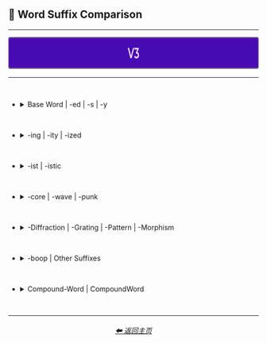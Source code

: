 <h2>📓 Word Suffix Comparison</h2>

<hr><!--------------->

<div align="center">

[<img src="/Images/Repo_Parts/Buttons/Version_Buttons/button_version_V3_active_full.webp?raw=true" alt="MidJourney V3" height="64" />]()

</div>

<hr>
<br>

- <details><summary>Base Word | -ed | -s | -y</summary><p><div align="center">

    <table>
        <tr align=center valign=middle>
            <td width=192>Style</td>
            <td width=192>Base Word</td>
            <td width=192>-ed</td>
            <td width=192>-s</td>
            <td width=192>-y</td>
        </tr>
        <tr align=center valign=middle>
            <td><a href="/Pages/MJ_V3/Comparison_Pages/Prompt_Writing/Word_Suffix_Comparison_Subpages/Ray_Trace.md">sphere, Ray Trace</a></td>
            <td><img src="/Images/MJ_V3/Comparison_Page_Images/Word_Suffix_Comparison/sphere_Ray_Trace.webp?raw=true" width="192" /><p><code>Ray Trace</code></p></td>
            <td><img src="/Images/MJ_V3/Comparison_Page_Images/Word_Suffix_Comparison/sphere_Ray_Traced.webp?raw=true" width="192" /><p><code>Ray Traced</code></p></td>
            <td>-</td>
            <td><img src="/Images/MJ_V3/Comparison_Page_Images/Word_Suffix_Comparison/sphere_Ray_Tracey.webp?raw=true" width="192" /><p><code>Ray Tracey</code></p></td>
        </tr>
        <tr align=center valign=middle>
            <td><a href="/Pages/MJ_V3/Comparison_Pages/Prompt_Writing/Word_Suffix_Comparison_Subpages/Fluorescent.md">sphere, Fluorescent</a></td>
            <td><img src="/Images/MJ_V3/Comparison_Page_Images/Word_Suffix_Comparison/sphere_Fluorescent.webp?raw=true" width="192" /><p><code>Fluorescent</code></p></td>
            <td><img src="/Images/MJ_V3/Comparison_Page_Images/Word_Suffix_Comparison/sphere_Fluoresced.webp?raw=true" width="192" /><p><code>Fluoresced</code></p></td>
            <td>-</td>
            <td>-</td>
        </tr>
        <tr align=center valign=middle>
            <td><a href="/Pages/MJ_V3/Comparison_Pages/Prompt_Writing/Word_Suffix_Comparison_Subpages/Shadow.md">sphere, Shadow</a></td>
            <td><img src="/Images/MJ_V3/Comparison_Page_Images/Word_Suffix_Comparison/sphere_Shadow.webp?raw=true" width="192" /><p><code>Shadow</code></p></td>
            <td><img src="/Images/MJ_V3/Comparison_Page_Images/Word_Suffix_Comparison/sphere_Shadowed.webp?raw=true" width="192" /><p><code>Shadowed</code></p></td>
            <td><img src="/Images/MJ_V3/Comparison_Page_Images/Word_Suffix_Comparison/sphere_Shadows.webp?raw=true" width="192" /><p><code>Shadows</code></p></td>
            <td><img src="/Images/MJ_V3/Comparison_Page_Images/Word_Suffix_Comparison/sphere_Shadowy.webp?raw=true" width="192" /><p><code>Shadowy</code></p></td>
        </tr>
        <tr align=center valign=middle>
            <td><a href="/Pages/MJ_V3/Comparison_Pages/Prompt_Writing/Word_Suffix_Comparison_Subpages/Watercolor.md">sphere, Watercolor</a></td>
            <td><img src="/Images/MJ_V3/Comparison_Page_Images/Word_Suffix_Comparison/sphere_Watercolor.webp?raw=true" width="192" /><p><code>Watercolor</code></p></td>
            <td><img src="/Images/MJ_V3/Comparison_Page_Images/Word_Suffix_Comparison/sphere_Watercolored.webp?raw=true" width="192" /><p><code>Watercolored</code></p></td>
            <td><img src="/Images/MJ_V3/Comparison_Page_Images/Word_Suffix_Comparison/sphere_Watercolors.webp?raw=true" width="192" /><p><code>Watercolors</code></p></td>
            <td>-</td>
        </tr>
        <tr align="center" valign="middle">
            <td><a href="/Pages/MJ_V3/Comparison_Pages/Prompt_Writing/Word_Suffix_Comparison_Subpages/Blacklight_Paint.md">sphere, Blacklight Paint</a></td>
            <td><img src="/Images/MJ_V3/Comparison_Page_Images/Word_Suffix_Comparison/sphere_Blacklight_Paint.webp?raw=true" width="192" /><p><code>Blacklight Paint</code></p></td>
            <td><img src="/Images/MJ_V3/Comparison_Page_Images/Word_Suffix_Comparison/sphere_Blacklight_Painted.webp?raw=true" width="192" /><p><code>Blacklight Painted</code></p></td>
            <td><img src="/Images/MJ_V3/Comparison_Page_Images/Word_Suffix_Comparison/sphere_Blacklight_Paints.webp?raw=true" width="192" /><p><code>Blacklight Paints</code></p></td>
            <td><img src="/Images/MJ_V3/Comparison_Page_Images/Word_Suffix_Comparison/sphere_Blacklight_Painty.webp?raw=true" width="192" /><p><code>Blacklight Painty</code></p></td>
        </tr>
        <tr align="center" valign="middle">
            <td><a href="/Pages/MJ_V3/Comparison_Pages/Prompt_Writing/Word_Suffix_Comparison_Subpages/Glitter.md">sphere, Glitter</a></td>
            <td><img src="/Images/MJ_V3/Comparison_Page_Images/Word_Suffix_Comparison/sphere_Glitter.webp?raw=true" width="192" /><p><code>Glitter</code></p></td>
            <td><img src="/Images/MJ_V3/Comparison_Page_Images/Word_Suffix_Comparison/sphere_Glittered.webp?raw=true" width="192" /><p><code>Glittered</code></p></td>
            <td><img src="/Images/MJ_V3/Comparison_Page_Images/Word_Suffix_Comparison/sphere_Glitters.webp?raw=true" width="192" /><p><code>Glitters</code></p></td>
            <td><img src="/Images/MJ_V3/Comparison_Page_Images/Word_Suffix_Comparison/sphere_Glittery.webp?raw=true" width="192" /><p><code>Glittery</code></p></td>
        </tr>
        <tr align="center" valign="middle">
            <td><a href="/Pages/MJ_V3/Comparison_Pages/Prompt_Writing/Word_Suffix_Comparison_Subpages/Vapochromism.md">sphere, Vapochromism</a></td>
            <td><img src="/Images/MJ_V3/Comparison_Page_Images/Word_Suffix_Comparison/sphere_Vapochromism.webp?raw=true" width="192" /><p><code>Vapochromism</code></p></td>
            <td>-</td>
            <td>-</td>
            <td><img src="/Images/MJ_V3/Comparison_Page_Images/Word_Suffix_Comparison/sphere_Vapochromey.webp?raw=true" width="192" /><p><code>Vapochromey</code></p></td>
        </tr>
        <tr align="center" valign="middle">
            <td><a href="/Pages/MJ_V3/Comparison_Pages/Prompt_Writing/Word_Suffix_Comparison_Subpages/Extradimensional.md">sphere, Extradimensional</a></td>
            <td><img src="/Images/MJ_V3/Comparison_Page_Images/Word_Suffix_Comparison/sphere_Extradimensional.webp?raw=true" width="192" /><p><code>Extradimensional</code></p></td>
            <td>-</td>
            <td>-</td>
            <td><img src="/Images/MJ_V3/Comparison_Page_Images/Word_Suffix_Comparison/sphere_Extradimensionally.webp?raw=true" width="192" /><p><code>Extradimensionally</code></p></td>
        </tr>
        <tr align="center" valign="middle">
            <td><a href="/Pages/MJ_V3/Comparison_Pages/Prompt_Writing/Word_Suffix_Comparison_Subpages/Polygonal.md">sphere, Polygonal</a></td>
            <td><img src="/Images/MJ_V3/Comparison_Page_Images/Word_Suffix_Comparison/sphere_Polygonal.webp?raw=true" width="192" /><p><code>Polygonal</code></p></td>
            <td>-</td>
            <td><img src="/Images/MJ_V3/Comparison_Page_Images/Word_Suffix_Comparison/sphere_Polygons.webp?raw=true" width="192" /><p><code>Polygons</code></p></td>
            <td><img src="/Images/MJ_V3/Comparison_Page_Images/Word_Suffix_Comparison/sphere_Polygonally.webp?raw=true" width="192" /><p><code>Polygonally</code></p></td>
        </tr>
    </table>

  </div></p></details>


<br>


- <details><summary>-ing | -ity | -ized</summary><p><div align="center">

    <table>
        <tr align=center valign=middle>
            <td width=192>Style</td>
            <td width=192>-ing</td>
            <td width=192>-ity</td>
            <td width=192>-ized</td>
        </tr>
        <tr align=center valign=middle>
            <td><a href="/Pages/MJ_V3/Comparison_Pages/Prompt_Writing/Word_Suffix_Comparison_Subpages/Ray_Trace.md">sphere, Ray Trace</a></td>
            <td><img src="/Images/MJ_V3/Comparison_Page_Images/Word_Suffix_Comparison/sphere_Ray_Tracing.webp?raw=true" width="192" /><p><code>Ray Tracing</code></p></td>
            <td>-</td>
            <td>-</td>
        </tr>
        <tr align=center valign=middle>
            <td><a href="/Pages/MJ_V3/Comparison_Pages/Prompt_Writing/Word_Suffix_Comparison_Subpages/Fluorescent.md">sphere, Fluorescent</a></td>
            <td><img src="/Images/MJ_V3/Comparison_Page_Images/Word_Suffix_Comparison/sphere_Fluorescing.webp?raw=true" width="192" /><p><code>Fluorescing</code></p></td>
            <td>-</td>
            <td>-</td>
        </tr>
        <tr align=center valign=middle>
            <td><a href="/Pages/MJ_V3/Comparison_Pages/Prompt_Writing/Word_Suffix_Comparison_Subpages/Shadow.md">sphere, Shadow</a></td>
            <td><img src="/Images/MJ_V3/Comparison_Page_Images/Word_Suffix_Comparison/sphere_Shadowing.webp?raw=true" width="192" /><p><code>Shadowing</code></p></td>
            <td>-</td>
            <td><img src="/Images/MJ_V3/Comparison_Page_Images/Word_Suffix_Comparison/sphere_Shadowized.webp?raw=true" width="192" /><p><code>Shadowized</code></p></td>
        </tr>
        <tr align=center valign=middle>
            <td><a href="/Pages/MJ_V3/Comparison_Pages/Prompt_Writing/Word_Suffix_Comparison_Subpages/Watercolor.md">sphere, Watercolor</a></td>
            <td><img src="/Images/MJ_V3/Comparison_Page_Images/Word_Suffix_Comparison/sphere_Watercoloring.webp?raw=true" width="192" /><p><code>Watercoloring</code></p></td>
            <td>-</td>
            <td><img src="/Images/MJ_V3/Comparison_Page_Images/Word_Suffix_Comparison/sphere_Watercolorized.webp?raw=true" width="192" /><p><code>Watercolorized</code></p></td>
        </tr>
        <tr align=center valign=middle>
            <td><a href="/Pages/MJ_V3/Comparison_Pages/Prompt_Writing/Word_Suffix_Comparison_Subpages/Blacklight_Paint.md">sphere, Blacklight Paint</a></td>
            <td><img src="/Images/MJ_V3/Comparison_Page_Images/Word_Suffix_Comparison/sphere_Blacklight_Painting.webp?raw=true" width="192" /><p><code>Blacklight Painting</code></p></td>
            <td>-</td>
            <td>-</td>
        </tr>
        <tr align=center valign=middle>
            <td><a href="/Pages/MJ_V3/Comparison_Pages/Prompt_Writing/Word_Suffix_Comparison_Subpages/Glitter.md">sphere, Glitter</a></td>
            <td><img src="/Images/MJ_V3/Comparison_Page_Images/Word_Suffix_Comparison/sphere_Glittering.webp?raw=true" width="192" /><p><code>Glittering</code></p></td>
            <td>-</td>
            <td><img src="/Images/MJ_V3/Comparison_Page_Images/Word_Suffix_Comparison/sphere_Glitterized.webp?raw=true" width="192" /><p><code>Glitterized</code></p></td>
        </tr>
        <tr align=center valign=middle>
            <td><a href="/Pages/MJ_V3/Comparison_Pages/Prompt_Writing/Word_Suffix_Comparison_Subpages/Vapochromism.md">sphere, Vapochromism</a></td>
            <td>-</td>
            <td><img src="/Images/MJ_V3/Comparison_Page_Images/Word_Suffix_Comparison/sphere_Vapochromality.webp?raw=true" width="192" /><p><code>Vapochromality</code></p></td>
            <td><img src="/Images/MJ_V3/Comparison_Page_Images/Word_Suffix_Comparison/sphere_Vapochromized.webp?raw=true" width="192" /><p><code>Vapochromized</code></p></td>
        </tr>
        <tr align=center valign=middle>
            <td><a href="/Pages/MJ_V3/Comparison_Pages/Prompt_Writing/Word_Suffix_Comparison_Subpages/Extradimensional.md">sphere, Extradimensional</a></td>
            <td>-</td>
            <td><img src="/Images/MJ_V3/Comparison_Page_Images/Word_Suffix_Comparison/sphere_Extradimensionality.webp?raw=true" width="192" /><p><code>Extradimensionality</code></p></td>
            <td><img src="/Images/MJ_V3/Comparison_Page_Images/Word_Suffix_Comparison/sphere_Extradimensionalized.webp?raw=true" width="192" /><p><code>Extradimensionalized</code></p></td>
        </tr>
        <tr align=center valign=middle>
            <td><a href="/Pages/MJ_V3/Comparison_Pages/Prompt_Writing/Word_Suffix_Comparison_Subpages/Polygonal.md">sphere, Polygonal</a></td>
            <td>-</td>
            <td><img src="/Images/MJ_V3/Comparison_Page_Images/Word_Suffix_Comparison/sphere_Polygonality.webp?raw=true" width="192" /><p><code>Polygonality</code></p></td>
            <td><img src="/Images/MJ_V3/Comparison_Page_Images/Word_Suffix_Comparison/sphere_Polygonized.webp?raw=true" width="192" /><p><code>Polygonized</code></p></td>
        </tr>
    </table>

  </div></p></details>


<br>


- <details><summary>-ist | -istic</summary><p><div align="center">

    <table>
        <tr align=center valign=middle>
            <td width=192>Style</td>
            <td width=192>-ist</td>
            <td width=192>-istic</td>
        </tr>
        <tr align=center valign=middle>
            <td><a href="/Pages/MJ_V3/Comparison_Pages/Prompt_Writing/Word_Suffix_Comparison_Subpages/Shadow.md">sphere, Shadow</a></td>
            <td><img src="/Images/MJ_V3/Comparison_Page_Images/Word_Suffix_Comparison/sphere_Shadowist.webp?raw=true" width="192" /><p><code>Shadowist</code></p></td>
            <td><img src="/Images/MJ_V3/Comparison_Page_Images/Word_Suffix_Comparison/sphere_Shadowistic.webp?raw=true" width="192" /><p><code>Shadowistic</code></p></td>
        </tr>
        <tr align=center valign=middle>
            <td><a href="/Pages/MJ_V3/Comparison_Pages/Prompt_Writing/Word_Suffix_Comparison_Subpages/Watercolor.md">sphere, Watercolor</a></td>
            <td><img src="/Images/MJ_V3/Comparison_Page_Images/Word_Suffix_Comparison/sphere_Watercolorist.webp?raw=true" width="192" /><p><code>Watercolorist</code></p></td>
            <td><img src="/Images/MJ_V3/Comparison_Page_Images/Word_Suffix_Comparison/sphere_Watercoloristic.webp?raw=true" width="192" /><p><code>Watercoloristic</code></p></td>
        </tr>
        <tr align=center valign=middle>
            <td><a href="/Pages/MJ_V3/Comparison_Pages/Prompt_Writing/Word_Suffix_Comparison_Subpages/Blacklight_Paint.md">sphere, Blacklight Paint</a></td>
            <td><img src="/Images/MJ_V3/Comparison_Page_Images/Word_Suffix_Comparison/sphere_Blacklight_Paintist.webp?raw=true" width="192" /><p><code>Blacklight Paintist</code></p></td>
            <td><img src="/Images/MJ_V3/Comparison_Page_Images/Word_Suffix_Comparison/sphere_Blacklight_Paintistic.webp?raw=true" width="192" /><p><code>Blacklight Paintistic</code></p></td>
        </tr>
        <tr align=center valign=middle>
            <td><a href="/Pages/MJ_V3/Comparison_Pages/Prompt_Writing/Word_Suffix_Comparison_Subpages/Glitter.md">sphere, Glitter</a></td>
            <td><img src="/Images/MJ_V3/Comparison_Page_Images/Word_Suffix_Comparison/sphere_Glitterist.webp?raw=true" width="192" /><p><code>Glitterist</code></p></td>
            <td><img src="/Images/MJ_V3/Comparison_Page_Images/Word_Suffix_Comparison/sphere_Glitteristic.webp?raw=true" width="192" /><p><code>Glitteristic</code></p></td>
        </tr>
        <tr align=center valign=middle>
            <td><a href="/Pages/MJ_V3/Comparison_Pages/Prompt_Writing/Word_Suffix_Comparison_Subpages/Vapochromism.md">sphere, Vapochromism</a></td>
            <td><img src="/Images/MJ_V3/Comparison_Page_Images/Word_Suffix_Comparison/sphere_Vapochromist.webp?raw=true" width="192" /><p><code>Vapochromist</code></p></td>
            <td><img src="/Images/MJ_V3/Comparison_Page_Images/Word_Suffix_Comparison/sphere_Vapochromistic.webp?raw=true" width="192" /><p><code>Vapochromistic</code></p></td>
        </tr>
        <tr align=center valign=middle>
            <td><a href="/Pages/MJ_V3/Comparison_Pages/Prompt_Writing/Word_Suffix_Comparison_Subpages/Extradimensional.md">sphere, Extradimensional</a></td>
            <td><img src="/Images/MJ_V3/Comparison_Page_Images/Word_Suffix_Comparison/sphere_Extradimensionalist.webp?raw=true" width="192" /><p><code>Extradimensionalist</code></p></td>
            <td><img src="/Images/MJ_V3/Comparison_Page_Images/Word_Suffix_Comparison/sphere_Extradimensionalistic.webp?raw=true" width="192" /><p><code>Extradimensionalistic</code></p></td>
        </tr>
        <tr align=center valign=middle>
            <td><a href="/Pages/MJ_V3/Comparison_Pages/Prompt_Writing/Word_Suffix_Comparison_Subpages/Polygonal.md">sphere, Polygonal</a></td>
            <td><img src="/Images/MJ_V3/Comparison_Page_Images/Word_Suffix_Comparison/sphere_Polygonalist.webp?raw=true" width="192" /><p><code>Polygonalist</code></p></td>
            <td><img src="/Images/MJ_V3/Comparison_Page_Images/Word_Suffix_Comparison/sphere_Polygonalistic.webp?raw=true" width="192" /><p><code>Polygonalistic</code></p></td>
        </tr>
    </table>
    
  </div></p></details>


<br>


- <details><summary>-core | -wave | -punk</summary><p><div align="center">

    <table>
        <tr align=center valign=middle>
            <td width=192>Style</td>
            <td width=192>-core</td>
            <td width=192>-wave</td>
            <td width=192>-punk</td>
        </tr>
        <tr align=center valign=middle>
            <td><a href="/Pages/MJ_V3/Comparison_Pages/Prompt_Writing/Word_Suffix_Comparison_Subpages/Ray_Trace.md">sphere, Ray Trace</a></td>
            <td><img src="/Images/MJ_V3/Comparison_Page_Images/Word_Suffix_Comparison/sphere_Ray-Tracecore.webp?raw=true" width="192" /><p><code>Ray-Tracecore</code></p></td>
            <td><img src="/Images/MJ_V3/Comparison_Page_Images/Word_Suffix_Comparison/sphere_Ray-Tracewave.webp?raw=true" width="192" /><p><code>Ray-Tracewave</code></p></td>
            <td><img src="/Images/MJ_V3/Comparison_Page_Images/Word_Suffix_Comparison/sphere_Ray-Tracepunk.webp?raw=true" width="192" /><p><code>Ray-Tracepunk</code></p></td>
        </tr>
        <tr align=center valign=middle>
            <td><a href="/Pages/MJ_V3/Comparison_Pages/Prompt_Writing/Word_Suffix_Comparison_Subpages/Fluorescent.md">sphere, Fluorescent</a></td>
            <td><img src="/Images/MJ_V3/Comparison_Page_Images/Word_Suffix_Comparison/sphere_Fluorescentcore.webp?raw=true" width="192" /><p><code>Fluorescentcore</code></p></td>
            <td><img src="/Images/MJ_V3/Comparison_Page_Images/Word_Suffix_Comparison/sphere_Fluorescentwave.webp?raw=true" width="192" /><p><code>Fluorescentwave</code></p></td>
            <td><img src="/Images/MJ_V3/Comparison_Page_Images/Word_Suffix_Comparison/sphere_Fluorescentpunk.webp?raw=true" width="192" /><p><code>Fluorescentpunk</code></p></td>
        </tr>
        <tr align=center valign=middle>
            <td><a href="/Pages/MJ_V3/Comparison_Pages/Prompt_Writing/Word_Suffix_Comparison_Subpages/Shadow.md">sphere, Shadow</a></td>
            <td><img src="/Images/MJ_V3/Comparison_Page_Images/Word_Suffix_Comparison/sphere_Shadowcore.webp?raw=true" width="192" /><p><code>Shadowcore</code></p></td>
            <td><img src="/Images/MJ_V3/Comparison_Page_Images/Word_Suffix_Comparison/sphere_Shadowwave.webp?raw=true" width="192" /><p><code>Shadowwave</code></p></td>
            <td><img src="/Images/MJ_V3/Comparison_Page_Images/Word_Suffix_Comparison/sphere_Shadowpunk.webp?raw=true" width="192" /><p><code>Shadowpunk</code></p></td>
        </tr>
        <tr align=center valign=middle>
            <td><a href="/Pages/MJ_V3/Comparison_Pages/Prompt_Writing/Word_Suffix_Comparison_Subpages/Watercolor.md">sphere, Watercolor</a></td>
            <td><img src="/Images/MJ_V3/Comparison_Page_Images/Word_Suffix_Comparison/sphere_Watercolorcore.webp?raw=true" width="192" /><p><code>Watercolorcore</code></p></td>
            <td><img src="/Images/MJ_V3/Comparison_Page_Images/Word_Suffix_Comparison/sphere_Watercolorwave.webp?raw=true" width="192" /><p><code>Watercolorwave</code></p></td>
            <td><img src="/Images/MJ_V3/Comparison_Page_Images/Word_Suffix_Comparison/sphere_Watercolorpunk.webp?raw=true" width="192" /><p><code>Watercolorpunk</code></p></td>
        </tr>
        <tr align="center" valign="middle">
            <td><a href="/Pages/MJ_V3/Comparison_Pages/Prompt_Writing/Word_Suffix_Comparison_Subpages/Blacklight_Paint.md">sphere, Blacklight Paint</a></td>
            <td><img src="/Images/MJ_V3/Comparison_Page_Images/Word_Suffix_Comparison/sphere_Blacklight-Paintcore.webp?raw=true" width="192" /><p><code>Blacklight-Paintcore</code></p></td>
            <td><img src="/Images/MJ_V3/Comparison_Page_Images/Word_Suffix_Comparison/sphere_Blacklight-Paintwave.webp?raw=true" width="192" /><p><code>Blacklight-Paintwave</code></p></td>
            <td><img src="/Images/MJ_V3/Comparison_Page_Images/Word_Suffix_Comparison/sphere_Blacklight-Paintpunk.webp?raw=true" width="192" /><p><code>Blacklight-Paintpunk</code></p></td>
        </tr>
        <tr align="center" valign="middle">
            <td><a href="/Pages/MJ_V3/Comparison_Pages/Prompt_Writing/Word_Suffix_Comparison_Subpages/Glitter.md">sphere, Glitter</a></td>
            <td><img src="/Images/MJ_V3/Comparison_Page_Images/Word_Suffix_Comparison/sphere_Glittercore.webp?raw=true" width="192" /><p><code>Glittercore</code></p></td>
            <td><img src="/Images/MJ_V3/Comparison_Page_Images/Word_Suffix_Comparison/sphere_Glitterwave.webp?raw=true" width="192" /><p><code>Glitterwave</code></p></td>
            <td><img src="/Images/MJ_V3/Comparison_Page_Images/Word_Suffix_Comparison/sphere_Glitterpunk.webp?raw=true" width="192" /><p><code>Glitterpunk</code></p></td>
        </tr>
        <tr align="center" valign="middle">
            <td><a href="/Pages/MJ_V3/Comparison_Pages/Prompt_Writing/Word_Suffix_Comparison_Subpages/Vapochromism.md">sphere, Vapochromism</a></td>
            <td><img src="/Images/MJ_V3/Comparison_Page_Images/Word_Suffix_Comparison/sphere_Vapochromismcore.webp?raw=true" width="192" /><p><code>Vapochromismcore</code></p></td>
            <td><img src="/Images/MJ_V3/Comparison_Page_Images/Word_Suffix_Comparison/sphere_Vapochromismwave.webp?raw=true" width="192" /><p><code>Vapochromismwave</code></p></td>
            <td><img src="/Images/MJ_V3/Comparison_Page_Images/Word_Suffix_Comparison/sphere_Vapochromismpunk.webp?raw=true" width="192" /><p><code>Vapochromismpunk</code></p></td>
        </tr>
        <tr align="center" valign="middle">
            <td><a href="/Pages/MJ_V3/Comparison_Pages/Prompt_Writing/Word_Suffix_Comparison_Subpages/Extradimensional.md">sphere, Extradimensional</a></td>
            <td><img src="/Images/MJ_V3/Comparison_Page_Images/Word_Suffix_Comparison/sphere_Extradimensionalcore.webp?raw=true" width="192" /><p><code>Extradimensionalcore</code></p></td>
            <td><img src="/Images/MJ_V3/Comparison_Page_Images/Word_Suffix_Comparison/sphere_Extradimensionalwave.webp?raw=true" width="192" /><p><code>Extradimensionalwave</code></p></td>
            <td><img src="/Images/MJ_V3/Comparison_Page_Images/Word_Suffix_Comparison/sphere_Extradimensionalpunk.webp?raw=true" width="192" /><p><code>Extradimensionalpunk</code></p></td>
        </tr>
        <tr align="center" valign="middle">
            <td><a href="/Pages/MJ_V3/Comparison_Pages/Prompt_Writing/Word_Suffix_Comparison_Subpages/Polygonal.md">sphere, Polygonal</a></td>
            <td><img src="/Images/MJ_V3/Comparison_Page_Images/Word_Suffix_Comparison/sphere_Polygonalcore.webp?raw=true" width="192" /><p><code>Polygonalcore</code></p></td>
            <td><img src="/Images/MJ_V3/Comparison_Page_Images/Word_Suffix_Comparison/sphere_Polygonalwave.webp?raw=true" width="192" /><p><code>Polygonalwave</code></p></td>
            <td><img src="/Images/MJ_V3/Comparison_Page_Images/Word_Suffix_Comparison/sphere_Polygonalpunk.webp?raw=true" width="192" /><p><code>Polygonalpunk</code></p></td>
        </tr>
    </table>
    
  </div></p></details>


<br>


- <details><summary>-Diffraction | -Grating | -Pattern | -Morphism</summary><p><div align="center">

    <table>
        <tr align=center valign=middle>
            <td width=192>Style</td>
            <td width=192>-Diffraction</td>
            <td width=192>-Grating</td>
            <td width=192>-Pattern</td>
        </tr>
        <tr align=center valign=middle>
            <td><a href="/Pages/MJ_V3/Comparison_Pages/Prompt_Writing/Word_Suffix_Comparison_Subpages/Ray_Trace.md">sphere, Ray Trace</a></td>
            <td><img src="/Images/MJ_V3/Comparison_Page_Images/Word_Suffix_Comparison/sphere_Ray-Trace-Diffraction.webp?raw=true" width="192" /><p><code>Ray-Trace-Diffraction</code></p></td>
            <td><img src="/Images/MJ_V3/Comparison_Page_Images/Word_Suffix_Comparison/sphere_Ray-Trace-Grating.webp?raw=true" width="192" /><p><code>Ray-Trace-Grating</code></p></td>
            <td><img src="/Images/MJ_V3/Comparison_Page_Images/Word_Suffix_Comparison/sphere_Ray-Trace-Pattern.webp?raw=true" width="192" /><p><code>Ray-Trace-Pattern</code></p></td>
            <td><img src="/Images/MJ_V3/Comparison_Page_Images/Word_Suffix_Comparison/sphere_Ray-Trace-Morphism.webp?raw=true" width="192" /><p><code>Ray-Trace-Morphism</code></p></td>
        </tr>
        <tr align=center valign=middle>
            <td><a href="/Pages/MJ_V3/Comparison_Pages/Prompt_Writing/Word_Suffix_Comparison_Subpages/Fluorescent.md">sphere, Fluorescent</a></td>
            <td><img src="/Images/MJ_V3/Comparison_Page_Images/Word_Suffix_Comparison/sphere_Fluorescent-Diffraction.webp?raw=true" width="192" /><p><code>Fluorescent-Diffraction</code></p></td>
            <td><img src="/Images/MJ_V3/Comparison_Page_Images/Word_Suffix_Comparison/sphere_Fluorescent-Grating.webp?raw=true" width="192" /><p><code>Fluorescent-Grating</code></p></td>
            <td><img src="/Images/MJ_V3/Comparison_Page_Images/Word_Suffix_Comparison/sphere_Fluorescent-Pattern.webp?raw=true" width="192" /><p><code>Fluorescent-Pattern</code></p></td>
            <td><img src="/Images/MJ_V3/Comparison_Page_Images/Word_Suffix_Comparison/sphere_Fluorescent-Morphism.webp?raw=true" width="192" /><p><code>Fluorescent-Morphism</code></p></td>
        </tr>
        <tr align=center valign=middle>
            <td><a href="/Pages/MJ_V3/Comparison_Pages/Prompt_Writing/Word_Suffix_Comparison_Subpages/Shadow.md">sphere, Shadow</a></td>
            <td><img src="/Images/MJ_V3/Comparison_Page_Images/Word_Suffix_Comparison/sphere_Shadow-Diffraction.webp?raw=true" width="192" /><p><code>Shadow-Diffraction</code></p></td>
            <td><img src="/Images/MJ_V3/Comparison_Page_Images/Word_Suffix_Comparison/sphere_Shadow-Grating.webp?raw=true" width="192" /><p><code>Shadow-Grating</code></p></td>
            <td><img src="/Images/MJ_V3/Comparison_Page_Images/Word_Suffix_Comparison/sphere_Shadow-Pattern.webp?raw=true" width="192" /><p><code>Shadow-Pattern</code></p></td>
            <td><img src="/Images/MJ_V3/Comparison_Page_Images/Word_Suffix_Comparison/sphere_Shadow-Morphism.webp?raw=true" width="192" /><p><code>Shadow-Morphism</code></p></td>
        </tr>
        <tr align=center valign=middle>
            <td><a href="/Pages/MJ_V3/Comparison_Pages/Prompt_Writing/Word_Suffix_Comparison_Subpages/Watercolor.md">sphere, Watercolor</a></td>
            <td><img src="/Images/MJ_V3/Comparison_Page_Images/Word_Suffix_Comparison/sphere_Watercolor-Diffraction.webp?raw=true" width="192" /><p><code>Watercolor-Diffraction</code></p></td>
            <td><img src="/Images/MJ_V3/Comparison_Page_Images/Word_Suffix_Comparison/sphere_Watercolor-Grating.webp?raw=true" width="192" /><p><code>Watercolor-Grating</code></p></td>
            <td><img src="/Images/MJ_V3/Comparison_Page_Images/Word_Suffix_Comparison/sphere_Watercolor-Pattern.webp?raw=true" width="192" /><p><code>Watercolor-Pattern</code></p></td>
            <td><img src="/Images/MJ_V3/Comparison_Page_Images/Word_Suffix_Comparison/sphere_Watercolor-Morphism.webp?raw=true" width="192" /><p><code>Watercolor-Morphism</code></p></td>
        </tr>
        <tr align="center" valign="middle">
            <td><a href="/Pages/MJ_V3/Comparison_Pages/Prompt_Writing/Word_Suffix_Comparison_Subpages/Blacklight_Paint.md">sphere, Blacklight Paint</a></td>
            <td><img src="/Images/MJ_V3/Comparison_Page_Images/Word_Suffix_Comparison/sphere_Blacklight-Paint-Diffraction.webp?raw=true" width="192" /><p><code>Blacklight-Paint-Diffraction</code></p></td>
            <td><img src="/Images/MJ_V3/Comparison_Page_Images/Word_Suffix_Comparison/sphere_Blacklight-Paint-Grating.webp?raw=true" width="192" /><p><code>Blacklight-Paint-Grating</code></p></td>
            <td><img src="/Images/MJ_V3/Comparison_Page_Images/Word_Suffix_Comparison/sphere_Blacklight-Paint-Pattern.webp?raw=true" width="192" /><p><code>Blacklight-Paint-Pattern</code></p></td>
            <td><img src="/Images/MJ_V3/Comparison_Page_Images/Word_Suffix_Comparison/sphere_Blacklight-Paint-Morphism.webp?raw=true" width="192" /><p><code>Blacklight-Paint-Morphism</code></p></td>
        </tr>
        <tr align="center" valign="middle">
            <td><a href="/Pages/MJ_V3/Comparison_Pages/Prompt_Writing/Word_Suffix_Comparison_Subpages/Glitter.md">sphere, Glitter</a></td>
            <td><img src="/Images/MJ_V3/Comparison_Page_Images/Word_Suffix_Comparison/sphere_Glitter-Diffraction.webp?raw=true" width="192" /><p><code>Glitter-Diffraction</code></p></td>
            <td><img src="/Images/MJ_V3/Comparison_Page_Images/Word_Suffix_Comparison/sphere_Glitter-Grating.webp?raw=true" width="192" /><p><code>Glitter-Grating</code></p></td>
            <td><img src="/Images/MJ_V3/Comparison_Page_Images/Word_Suffix_Comparison/sphere_Glitter-Pattern.webp?raw=true" width="192" /><p><code>Glitter-Pattern</code></p></td>
            <td><img src="/Images/MJ_V3/Comparison_Page_Images/Word_Suffix_Comparison/sphere_Glitter-Morphism.webp?raw=true" width="192" /><p><code>Glitter-Morphism</code></p></td>
        </tr>
        <tr align="center" valign="middle">
            <td><a href="/Pages/MJ_V3/Comparison_Pages/Prompt_Writing/Word_Suffix_Comparison_Subpages/Vapochromism.md">sphere, Vapochromism</a></td>
            <td><img src="/Images/MJ_V3/Comparison_Page_Images/Word_Suffix_Comparison/sphere_Vapochromism-Diffraction.webp?raw=true" width="192" /><p><code>Vapochromism-Diffraction</code></p></td>
            <td><img src="/Images/MJ_V3/Comparison_Page_Images/Word_Suffix_Comparison/sphere_Vapochromism-Grating.webp?raw=true" width="192" /><p><code>Vapochromism-Grating</code></p></td>
            <td><img src="/Images/MJ_V3/Comparison_Page_Images/Word_Suffix_Comparison/sphere_Vapochromism-Pattern.webp?raw=true" width="192" /><p><code>Vapochromism-Pattern</code></p></td>
            <td><img src="/Images/MJ_V3/Comparison_Page_Images/Word_Suffix_Comparison/sphere_Vapochromism-Morphism.webp?raw=true" width="192" /><p><code>Vapochromism-Morphism</code></p></td>
        </tr>
        <tr align="center" valign="middle">
            <td><a href="/Pages/MJ_V3/Comparison_Pages/Prompt_Writing/Word_Suffix_Comparison_Subpages/Extradimensional.md">sphere, Extradimensional</a></td>
            <td><img src="/Images/MJ_V3/Comparison_Page_Images/Word_Suffix_Comparison/sphere_Extradimensional-Diffraction.webp?raw=true" width="192" /><p><code>Extradimensional-Diffraction</code></p></td>
            <td><img src="/Images/MJ_V3/Comparison_Page_Images/Word_Suffix_Comparison/sphere_Extradimensional-Grating.webp?raw=true" width="192" /><p><code>Extradimensional-Grating</code></p></td>
            <td><img src="/Images/MJ_V3/Comparison_Page_Images/Word_Suffix_Comparison/sphere_Extradimensional-Pattern.webp?raw=true" width="192" /><p><code>Extradimensional-Pattern</code></p></td>
            <td><img src="/Images/MJ_V3/Comparison_Page_Images/Word_Suffix_Comparison/sphere_Extradimensional-Morphism.webp?raw=true" width="192" /><p><code>Extradimensional-Morphism</code></p></td>
        </tr>
        <tr align="center" valign="middle">
            <td><a href="/Pages/MJ_V3/Comparison_Pages/Prompt_Writing/Word_Suffix_Comparison_Subpages/Polygonal.md">sphere, Polygonal</a></td>
            <td><img src="/Images/MJ_V3/Comparison_Page_Images/Word_Suffix_Comparison/sphere_Polygonal-Diffraction.webp?raw=true" width="192" /><p><code>Polygonal-Diffraction</code></p></td>
            <td><img src="/Images/MJ_V3/Comparison_Page_Images/Word_Suffix_Comparison/sphere_Polygonal-Grating.webp?raw=true" width="192" /><p><code>Polygonal-Grating</code></p></td>
            <td><img src="/Images/MJ_V3/Comparison_Page_Images/Word_Suffix_Comparison/sphere_Polygonal-Pattern.webp?raw=true" width="192" /><p><code>Polygonal-Pattern</code></p></td>
            <td><img src="/Images/MJ_V3/Comparison_Page_Images/Word_Suffix_Comparison/sphere_Polygonal-Morphism.webp?raw=true" width="192" /><p><code>Polygonal-Morphism</code></p></td>
        </tr>
    </table>

  </div></p></details>


<br>


- <details><summary>-boop | Other Suffixes</summary><p><div align="center">

    <table>
        <tr align=center valign=middle>
            <td width=192>Style</td>
            <td width=192>-boop</td>
            <td width=192>Other</td>
            <td width=192>Other</td>
        </tr>
        <tr align=center valign=middle>
            <td><a href="/Pages/MJ_V3/Comparison_Pages/Prompt_Writing/Word_Suffix_Comparison_Subpages/Ray_Trace.md">sphere, Ray Trace</a></td>
            <td><img src="/Images/MJ_V3/Comparison_Page_Images/Word_Suffix_Comparison/sphere_Ray-Traceboop.webp?raw=true" width="192" /><p><code>Ray-Traceboop</code></p></td>
            <td>-</td>
            <td>-</td>
        </tr>
        <tr align=center valign=middle>
            <td><a href="/Pages/MJ_V3/Comparison_Pages/Prompt_Writing/Word_Suffix_Comparison_Subpages/Fluorescent.md">sphere, Fluorescent</a></td>
            <td><img src="/Images/MJ_V3/Comparison_Page_Images/Word_Suffix_Comparison/sphere_Fluorescentboop.webp?raw=true" width="192" /><p><code>Fluorescentboop</code></p></td>
            <td><img src="/Images/MJ_V3/Comparison_Page_Images/Word_Suffix_Comparison/sphere_Fluorescence.webp?raw=true" width="192" /><p><code>Fluorescence</code></p></td>
            <td>-</td>
        </tr>
        <tr align=center valign=middle>
            <td><a href="/Pages/MJ_V3/Comparison_Pages/Prompt_Writing/Word_Suffix_Comparison_Subpages/Shadow.md">sphere, Shadow</a></td>
            <td><img src="/Images/MJ_V3/Comparison_Page_Images/Word_Suffix_Comparison/sphere_Shadowboop.webp?raw=true" width="192" /><p><code>Shadowboop</code></p></td>
            <td>-</td>
            <td>-</td>
        </tr>
        <tr align=center valign=middle>
            <td><a href="/Pages/MJ_V3/Comparison_Pages/Prompt_Writing/Word_Suffix_Comparison_Subpages/Watercolor.md">sphere, Watercolor</a></td>
            <td><img src="/Images/MJ_V3/Comparison_Page_Images/Word_Suffix_Comparison/sphere_Watercolorboop.webp?raw=true" width="192" /><p><code>Watercolorboop</code></p></td>
            <td>-</td>
            <td>-</td>
        </tr>
        <tr align="center" valign="middle">
            <td><a href="/Pages/MJ_V3/Comparison_Pages/Prompt_Writing/Word_Suffix_Comparison_Subpages/Blacklight_Paint.md">sphere, Blacklight Paint</a></td>
            <td><img src="/Images/MJ_V3/Comparison_Page_Images/Word_Suffix_Comparison/sphere_Blacklight-Paintboop.webp?raw=true" width="192" /><p><code>Blacklight-Paintboop</code></p></td>
            <td><img src="/Images/MJ_V3/Comparison_Page_Images/Word_Suffix_Comparison/sphere_Blacklight_Paintwork.webp?raw=true" width="192" /><p><code>Blacklight Paintwork</code></p></td>
            <td>-</td>
        </tr>
        <tr align="center" valign="middle">
            <td><a href="/Pages/MJ_V3/Comparison_Pages/Prompt_Writing/Word_Suffix_Comparison_Subpages/Glitter.md">sphere, Glitter</a></td>
            <td><img src="/Images/MJ_V3/Comparison_Page_Images/Word_Suffix_Comparison/sphere_Glitterboop.webp?raw=true" width="192" /><p><code>Glitterboop</code></p></td>
            <td>-</td>
            <td>-</td>
        </tr>
        <tr align="center" valign="middle">
            <td><a href="/Pages/MJ_V3/Comparison_Pages/Prompt_Writing/Word_Suffix_Comparison_Subpages/Vapochromism.md">sphere, Vapochromism</a></td>
            <td><img src="/Images/MJ_V3/Comparison_Page_Images/Word_Suffix_Comparison/sphere_Vapochromismboop.webp?raw=true" width="192" /><p><code>Vapochromismboop</code></p></td>
            <td><img src="/Images/MJ_V3/Comparison_Page_Images/Word_Suffix_Comparison/sphere_Vapochromatic.webp?raw=true" width="192" /><p><code>Vapochromatic</code></p></td>
            <td>-</td>
        </tr>
        <tr align="center" valign="middle">
            <td><a href="/Pages/MJ_V3/Comparison_Pages/Prompt_Writing/Word_Suffix_Comparison_Subpages/Extradimensional.md">sphere, Extradimensional</a></td>
            <td><img src="/Images/MJ_V3/Comparison_Page_Images/Word_Suffix_Comparison/sphere_Extradimensionalboop.webp?raw=true" width="192" /><p><code>Extradimensionalboop</code></p></td>
            <td><img src="/Images/MJ_V3/Comparison_Page_Images/Word_Suffix_Comparison/sphere_Extradimension.webp?raw=true" width="192" /><p><code>Extradimension</code></p></td>
            <td><img src="/Images/MJ_V3/Comparison_Page_Images/Word_Suffix_Comparison/sphere_Extradimensionalism.webp?raw=true" width="192" /><p><code>Extradimensionalism</code></p></td>
        </tr>
        <tr align="center" valign="middle">
            <td><a href="/Pages/MJ_V3/Comparison_Pages/Prompt_Writing/Word_Suffix_Comparison_Subpages/Polygonal.md">sphere, Polygonal</a></td>
            <td><img src="/Images/MJ_V3/Comparison_Page_Images/Word_Suffix_Comparison/sphere_Polygonalboop.webp?raw=true" width="192" /><p><code>Polygonalboop</code></p></td>
            <td>-</td>
            <td>-</td>
        </tr>
    </table>
    
  </div></p></details>


<br>


- <details><summary>Compound-Word | CompoundWord</summary><p><div align="center">

    <table>
        <tr align=center valign=middle>
            <td width=192>Style</td>
            <td width=192>Compound-Word</td>
            <td width=192>CompoundWord</td>
        </tr>
        <tr align=center valign=middle>
            <td><a href="/Pages/MJ_V3/Comparison_Pages/Prompt_Writing/Word_Suffix_Comparison_Subpages/Ray_Trace.md">sphere, Ray Trace</a></td>
            <td><img src="/Images/MJ_V3/Comparison_Page_Images/Word_Suffix_Comparison/sphere_Ray-Traced.webp?raw=true" width="192" /><p><code>Ray-Traced</code></p></td>
            <td><img src="/Images/MJ_V3/Comparison_Page_Images/Word_Suffix_Comparison/sphere_RayTraced.webp?raw=true" width="192" /><p><code>RayTraced</code></p></td>
        </tr>
        <tr align=center valign=middle>
            <td><a href="/Pages/MJ_V3/Comparison_Pages/Prompt_Writing/Word_Suffix_Comparison_Subpages/Blacklight_Paint.md">sphere, Blacklight Paint</a></td>
            <td><img src="/Images/MJ_V3/Comparison_Page_Images/Word_Suffix_Comparison/sphere_Blacklight-Paint.webp?raw=true" width="192" /><p><code>Blacklight-Paint</code></p></td>
            <td><img src="/Images/MJ_V3/Comparison_Page_Images/Word_Suffix_Comparison/sphere_BlacklightPaint.webp?raw=true" width="192" /><p><code>BlacklightPaint</code></p></td>
        </tr>
        <tr align=center valign=middle>
            <td><a href="/Pages/MJ_V3/Comparison_Pages/Prompt_Writing/Word_Suffix_Comparison_Subpages/Extradimensional.md">sphere, Extradimensional</a></td>
            <td><img src="/Images/MJ_V3/Comparison_Page_Images/Word_Suffix_Comparison/sphere_Extra-Dimensional.webp?raw=true" width="192" /><p><code>Extra-Dimensional</code></p></td>
            <td>-</td>
        </tr>
    </table>
    
  </div></p></details>

<br>

<hr><!--------------->
<div align="center">
<h6><a href="/README.md">⬅ 返回主页</a></h6>
</div>